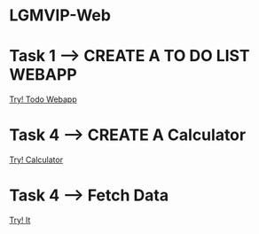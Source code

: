 # LGMVIP-Web

# Task 1 --> CREATE A TO DO LIST WEBAPP
<a href = "https://mytodosappa.netlify.app/" target = "_blank">Try! Todo Webapp </a>

# Task 4 --> CREATE A Calculator
<a href = "https://myprocalculator.netlify.app" target = "_blank"> Try! Calculator </a>

# Task 4 --> Fetch Data
<a href = "https://myprocalculator.netlify.app" target = "_blank"> Try! It </a>
